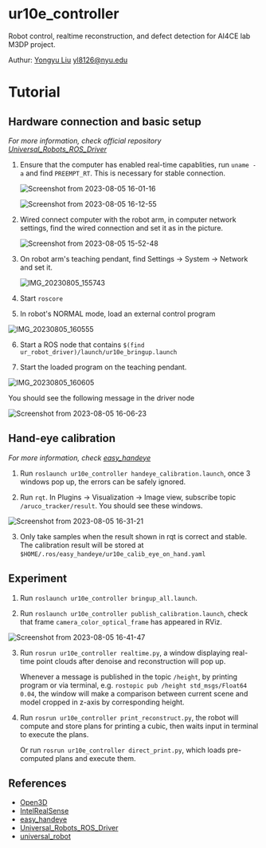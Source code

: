 # ur10e_controller

Robot control, realtime reconstruction, and defect detection for AI4CE lab M3DP project.

Authur: [Yongyu Liu](https://github.com/YongyuLiu03)  [yl8126@nyu.edu](mailto:yl8126nyu.edu)

# Tutorial

## Hardware connection and basic setup

_For more information, check official repository [Universal_Robots_ROS_Driver](https://github.com/UniversalRobots/Universal_Robots_ROS_Driver)_

1. Ensure that the computer has enabled real-time capablities, run `uname -a` and find `PREEMPT_RT`. This is necessary for stable connection. 

   ![Screenshot from 2023-08-05 16-01-16](https://github.com/YongyuLiu03/ur10e_controller/assets/83950768/d319fa49-3c1b-4eb0-904a-56a6516fa3e7)

   ![Screenshot from 2023-08-05 16-12-55](https://github.com/YongyuLiu03/ur10e_controller/assets/83950768/c16444a5-9c3c-4afe-9d71-fb334226f99c)

2. Wired connect computer with the robot arm, in computer network settings, find the wired connection and set it as in the picture.

   ![Screenshot from 2023-08-05 15-52-48](https://github.com/YongyuLiu03/ur10e_controller/assets/83950768/5dcec0b7-9321-4304-a4e8-13611aaa6806)

3. On robot arm's teaching pendant, find Settings -> System -> Network and set it.

   ![IMG_20230805_155743](https://github.com/YongyuLiu03/ur10e_controller/assets/83950768/347f400b-2478-43a8-9e7e-a8d8e72473b8)
  
4. Start `roscore`

5. In robot's NORMAL mode, load an external control program

  ![IMG_20230805_160555](https://github.com/YongyuLiu03/ur10e_controller/assets/83950768/7a460f65-4cbc-4099-b316-24d6e14821ae)

6. Start a ROS node that contains `$(find ur_robot_driver)/launch/ur10e_bringup.launch`

7. Start the loaded program on the teaching pendant.
   
  ![IMG_20230805_160605](https://github.com/YongyuLiu03/ur10e_controller/assets/83950768/15b43b79-b93a-471c-ae6e-17d0fa3dce6f)

  You should see the following message in the driver node
  
  ![Screenshot from 2023-08-05 16-06-23](https://github.com/YongyuLiu03/ur10e_controller/assets/83950768/11dd6979-37cc-42dc-8623-91f0856149c9)

## Hand-eye calibration

_For more information, check [easy_handeye](https://github.com/IFL-CAMP/easy_handeye)_

1. Run `roslaunch ur10e_controller handeye_calibration.launch`, once 3 windows pop up, the errors can be safely ignored.

2. Run `rqt`. In Plugins -> Visualization -> Image view, subscribe topic `/aruco_tracker/result`. You should see these windows. 

  ![Screenshot from 2023-08-05 16-31-21](https://github.com/YongyuLiu03/ur10e_controller/assets/83950768/76f7578a-e872-462a-b2a0-819e50933c47)

3. Only take samples when the result shown in rqt is correct and stable. The calibration result will be stored at `$HOME/.ros/easy_handeye/ur10e_calib_eye_on_hand.yaml`

## Experiment

1. Run `roslaunch ur10e_controller bringup_all.launch`.

2. Run `roslaunch ur10e_controller publish_calibration.launch`, check that frame `camera_color_optical_frame` has appeared in RViz.
   
  ![Screenshot from 2023-08-05 16-41-47](https://github.com/YongyuLiu03/ur10e_controller/assets/83950768/ca5cd6a9-c6a4-4f54-813f-a6e8a14f1494)

3. Run `rosrun ur10e_controller realtime.py`, a window displaying real-time point clouds after denoise and reconstruction will pop up.

   Whenever a message is published in the topic `/height`, by printing program or via terminal, e.g. `rostopic pub /height std_msgs/Float64 0.04`, the window will make a comparison between current scene and model cropped in z-axis by corresponding height.
   
4. Run `rosrun ur10e_controller print_reconstruct.py`, the robot will compute and store plans for printing a cubic, then waits input in terminal to execute the plans.

   Or run `rosrun ur10e_controller direct_print.py`, which loads pre-computed plans and execute them.

## References
- [Open3D](http://www.open3d.org/)
- [IntelRealSense](https://github.com/IntelRealSense)
- [easy_handeye](https://github.com/IFL-CAMP/easy_handeye)
- [Universal_Robots_ROS_Driver](https://github.com/UniversalRobots/Universal_Robots_ROS_Driver)
- [universal_robot](https://github.com/ros-industrial/universal_robot)
